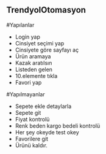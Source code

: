 ## TrendyolOtomasyon

#Yapılanlar
* Login yap
* Cinsiyet seçimi yap
* Cinsiyete göre sayfayı aç
* Ürün aramaya
* Kazak aratılsın
* Listeden gelen
* 10.elemente tıkla
* Favori yap

#Yapılmayanlar
* Sepete ekle detaylarla
* Sepete git
* Fiyat kontrolü
* Renk beden kargo bedeli kontrolü
* Her şey okeyde test okey 
* Favorilere git
* Ürünü kaldır.
